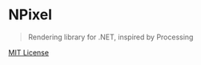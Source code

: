 
NPixel
======

> Rendering library for .NET, inspired by Processing

[MIT License](http://www.opensource.org/licenses/mit-license)

